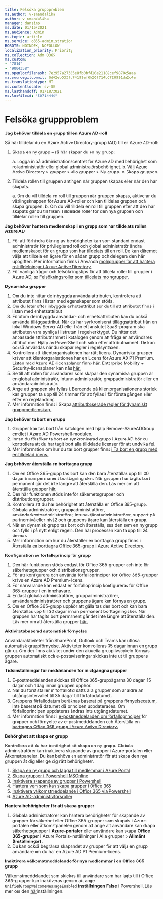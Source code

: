 ```yaml
---
title: Felsöka gruppproblem
ms.author: v-smandalika
author: v-smandalika
manager: dansimp
ms.date: 01/15/2021
ms.audience: Admin
ms.topic: article
ms.service: o365-administration
ROBOTS: NOINDEX, NOFOLLOW
localization_priority: Priority
ms.collection: Adm_O365
ms.custom:
- "7814"
- "9004358"
ms.openlocfilehash: 7e2957a27305e8fb0bfd10e21189cef9870c5aaa
ms.sourcegitcommit: 6d02eb533fd74199af6b20f714b3720991da2c4a
ms.translationtype: MT
ms.contentlocale: sv-SE
ms.lasthandoff: 01/18/2021
ms.locfileid: "50714446"
---
```

# <a name="troubleshoot-group-issues"></a>Felsöka gruppproblem

**Jag behöver tilldela en grupp till en Azure AD-roll**

Så här tilldelar du en Azure Active Directory-grupp (AD) till en Azure AD-roll:

1. Skapa en ny grupp – så här skapar du en ny grupp:

    a. Logga in på administrationscentret för Azure AD med behörighet som rolladministratör eller global administratörsbehörighet. 
    b. Välj Azure Active Directory > grupper > alla grupper > Ny grupp. 
    c. Skapa gruppen.

2. Tilldela rollen till gruppen antingen när gruppen skapas eller när den har skapats.

    a. Om du vill tilldela en roll till gruppen när gruppen skapas, aktiverar du växlingsknappen för Azure AD-roller och kan tilldelas gruppen och skapa gruppen.
    b. Om du vill tilldela en roll till gruppen efter att den har skapats går du till fliken Tilldelade roller för den nya gruppen och tilldelar rollen till gruppen.

**Jag behöver hantera medlemskap i en grupp som har tilldelats rollen Azure AD**

1. För att förhindra ökning av behörigheter kan som standard endast administratör för privilegierad roll och global administratör ändra medlemskapet för en grupp som har tilldelats till en roll. De kan däremot välja att tilldela en ägare för en sådan grupp och delegera den här uppgiften. Mer information finns i Använda [molngrupper för att hantera rolltilldelningar i Azure Active Directory.](https://docs.microsoft.com/azure/active-directory/roles/groups-concept)
2. För vanliga frågor och felsökningstips för att tilldela roller till grupper i Azure AD, se [Felsökningsroller som tilldelats molngrupper.](https://docs.microsoft.com/azure/active-directory/roles/groups-faq-troubleshooting)

**Dynamiska grupper**

1. Om du inte hittar de inbyggda användarattributen, kontrollera att attributet finns i listan med egenskaper som stöds.
2. Om du letar efter inbyggda enhetsattribut ser du till att attributet finns i listan med enhetsattribut 
3. Förutom de inbyggda användar- och enhetsattributen kan du också använda [tilläggsattribut.](https://docs.microsoft.com/azure/active-directory/enterprise-users/groups-dynamic-membership#extension-properties-and-custom-extension-properties) När du har synkroniserat tilläggsattribut från en lokal Windows Server AD eller från ett anslutet SaaS-program ska attributen vara synliga i listrutan i regelverktyget. Du hittar det anpassade attributnamnet i katalogen genom att fråga en användares attribut med Hjälp av PowerShell och söka efter attributnamnet. De kan också användas när du skapar regler i regelsyntaxen.
4. Kontrollera att klientorganisationen har rätt licens. Dynamiska grupper kräver att klientorganisationen har en Licens för Azure AD P1 Premium. Listan med Azure AD-licensplaner finns [här.](https://azure.microsoft.com/pricing/details/active-directory/) Enterprise Mobility + Security-licensplaner kan nås [här.](https://www.microsoft.com/microsoft-365/enterprise-mobility-security/compare-plans-and-pricing)
5. Se till att rollen för användaren som skapar den dynamiska gruppen är en global administratör, intune-administratör, gruppadministratör eller en användaradministratör.
6. Ange att gruppen ska fyllas i. Beroende på klientorganisationens storlek kan gruppen ta upp till 24 timmar för att fyllas i för första gången eller efter en regeländring.
7. Mer information finns i Skapa [attributbaserade regler för dynamiskt gruppmedlemskap.](https://docs.microsoft.com/azure/active-directory/enterprise-users/groups-dynamic-membership)

**Jag behöver ta bort en grupp**

1. Grupper kan tas bort från katalogen med hjälp Remove-AzureADGroup cmdlet i Azure AD Powershell-modulen.
2. Innan du försöker ta bort en synkroniserad grupp i Azure AD bör du kontrollera att du har tagit bort alla tilldelade licenser för att undvika fel.
3. Mer information om hur du tar bort grupper finns [i Ta bort en grupp med en tilldelad licens.](https://docs.microsoft.com/azure/active-directory/enterprise-users/licensing-group-advanced#deleting-a-group-with-an-assigned-license)

**Jag behöver återställa en borttagna grupp**

1. Om en Office 365-grupp tas bort kan den bara återställas upp till 30 dagar innan permanent borttagning sker. När gruppen har tagits bort permanent går det inte längre att återställa den. Läs mer om att återställa grupper [här.](https://docs.microsoft.com/azure/active-directory/enterprise-users/groups-restore-deleted)
2. Den här funktionen stöds inte för säkerhetsgrupper och distributionsgrupper.
3. Kontrollera att du har behörighet att återställa en Office 365-grupp. Globala administratörer, gruppadministratörer, användarkontoadministratörer, intune-tjänstadministratörer, support på partnernivå eller nivå2 och gruppens ägare kan återställa en grupp.
4. När en dynamisk grupp tas bort och återställs, ses den som en ny grupp och fylls i på nytt enligt regeln. Den här processen kan ta upp till 24 timmar.
5. Mer information om hur du återställer en borttagna grupp finns i [Återställa en borttagna Office 365-grupp i Azure Active Directory.](https://docs.microsoft.com/azure/active-directory/enterprise-users/groups-restore-deleted)

**Konfiguration av förfalloprincip för grupp**

1. Den här funktionen stöds endast för Office 365-grupper och inte för säkerhetsgrupper och distributionsgrupper.
2. För att konfigurera och använda förfalloprincipen för Office 365-grupper krävs en Azure AD Premium-licens.
3. För närvarande kan endast en förfalloprincip konfigureras för Office 365-grupper i en innehavare.
4. Endast globala administratörer, gruppadministratörer, användaradministratörer och gruppens ägare kan förnya en grupp.
5. Om en Office 365-grupp upphör att gälla tas den bort och kan bara återställas upp till 30 dagar innan permanent borttagning sker. När gruppen har tagits bort permanent går det inte längre att återställa den. Läs mer om att återställa grupper [här.](https://docs.microsoft.com/azure/active-directory/enterprise-users/groups-restore-deleted)

**Aktivitetsbaserad automatisk förnyelse**

Användaraktiviteter från SharePoint, Outlook och Teams kan utlösa automatisk gruppförnyelse. Aktiviteter kontrolleras 35 dagar innan en grupp går ut. Om det finns aktivitet under den aktuella grupplivscykeln förnyas gruppen automatiskt och e-postaviseringar skickas inte ut till gruppens ägare.

**Tidsinställningar för meddelanden för in utgångna grupper**

1. E-postmeddelanden skickas till Office 365-gruppägarna 30 dagar, 15 dagar och 1 dag innan gruppen upphör.
2. När du först ställer in förfallotid sätts alla grupper som är äldre än utgångsintervallet till 35 dagar till förfallodatumet.
3. Gruppens förfallodatum beräknas baserat på gruppens förnyelsedatum, inte baserat på datumet då principen uppdaterades. Om förfalloprincipen uppdateras ändras inte utgångsdatumet.
4. Mer information finns i [e-postmeddelanden om förfalloprinciper](https://docs.microsoft.com/azure/active-directory/enterprise-users/groups-lifecycle) för grupper och förnyelse av e-postmeddelanden och Återställa en [borttagna Office 365-grupp i Azure Active Directory.](https://docs.microsoft.com/azure/active-directory/enterprise-users/groups-restore-deleted)

**Behörighet att skapa en grupp**

Kontrollera att du har behörighet att skapa en ny grupp. Globala administratörer kan inaktivera skapande av grupper i Azure-portalen eller Åtkomstpanelen. Du kan behöva en administratör för att skapa den nya gruppen åt dig eller ge dig rätt behörigheter.

1. [Skapa en ny grupp och lägga till medlemmar i Azure Portal](https://docs.microsoft.com/azure/active-directory/fundamentals/active-directory-groups-create-azure-portal)
2. [Skapa grupper i Powershell MSOnline](https://docs.microsoft.com/azure/active-directory/enterprise-users/groups-settings-v2-cmdlets#create-groups)
3. [Inaktivera skapande av grupper i Powershell](https://docs.microsoft.com/azure/active-directory/enterprise-users/groups-settings-v2-cmdlets#disable-group-creation-by-your-users) 
4. [Hantera vem som kan skapa grupper i Office 365](https://docs.microsoft.com/microsoft-365/solutions/manage-creation-of-groups) 
5. [Inaktivera välkomstmeddelande i Office 365 via Powershell](https://docs.microsoft.com/powershell/module/exchange/set-unifiedgroup)
6. [Azure AD-administratörsroller](https://docs.microsoft.com/azure/active-directory/roles/permissions-reference)

**Hantera behörigheter för att skapa grupper**

1. Globala administratörer kan hantera behörigheter för skapande av grupper för säkerhet eller Office 365-grupper som skapats i Azure-portalen eller åtkomstpanelen genom att ange att användare kan skapa säkerhetsgrupper i **Azure-portaler** eller användare kan skapa **Office 365-grupper** i Azure Portals-inställningar i Alla grupper **> Allmänt (Inställningar).**
2. Du kan också begränsa skapandet av grupper för att välja en grupp användare om du har en Azure AD P1 Premium-licens.

**Inaktivera välkomstmeddelande för nya medlemmar i en Office 365-grupp**

Välkomstmeddelandet som skickas till användare som har lagts till i Office 365-grupper kan inaktiveras genom att ange `UnifiedGroupWelcomeMessageEnabled` **inställningen False** i Powershell. Läs mer om den [här](https://docs.microsoft.com/powershell/module/exchange/set-unifiedgroup)inställningen.













